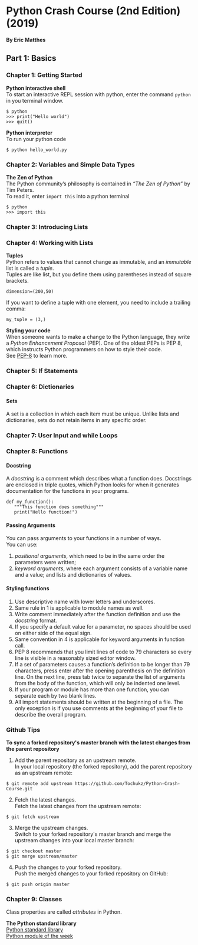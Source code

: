 # Python Crash Course (2nd Edition) (2019)
__By Eric Matthes__  

## Part 1: Basics
### Chapter 1: Getting Started  
__Python interactive shell__  
To start an interactive REPL session with python, enter the command `python` in you terminal window.
```
$ python
>>> print("Hello world")
>>> quit()
```

__Python interpreter__  
To run your python code
```
$ python hello_world.py
```

### Chapter 2: Variables and Simple Data Types
__The Zen of Python__  
The Python community’s philosophy is contained in _“The Zen of Python”_ by Tim Peters.  
To read it, enter `import this` into a python terminal
```
$ python
>>> import this
```

### Chapter 3: Introducing Lists

### Chapter 4: Working with Lists
__Tuples__    
Python refers to values that cannot change as immutable, and an _immutable_ list is called a _tuple_.  
Tuples are like list, but you define them using parentheses instead of square brackets.
```
dimension=(200,50)
```
If you want to define a tuple with one element, you need to include a trailing comma:
```
my_tuple = (3,)
```

__Styling your code__  
When someone wants to make a change to the Python language, they write
a _Python Enhancement Proposal_ (PEP). One of the oldest PEPs is PEP 8, which instructs Python programmers on how to style their code.  
See [PEP-8](https://peps.python.org/pep-0008/) to learn more.  

### Chapter 5: If Statements  

### Chapter 6: Dictionaries  
#### Sets
A set is a collection in which each item must be unique. Unlike lists and dictionaries, sets do not retain items in any specific order.  

### Chapter 7: User Input and while Loops

### Chapter 8: Functions
#### Docstring
A _docstring_ is a comment which describes what a function does.  Docstrings are enclosed in triple quotes, which Python looks for when it generates documentation for the functions in your programs.
```
def my_function():
   """This function does something"""
   print("Hello function!")
```

#### Passing Arguments  
You can pass arguments to your functions in a number of ways.  
You can use:
1. _positional arguments_, which need to be in the same order the parameters were written;
2. _keyword arguments_, where each argument consists of a variable name and a value; and lists and dictionaries of values.

#### Styling functions
1. Use descriptive name with lower letters and underscores.
2. Same rule in 1 is applicable to module names as well.
3. Write comment immediately after the function definition and use the _docstring_ format.
4. If you specify a default value for a parameter, no spaces should be used on either side of the equal sign.
5. Same convention in 4 is applicable for keyword arguments in function call.
6. PEP 8 recommends that you limit lines of code to 79 characters so every line is visible in a reasonably sized editor window.
7. If a set of parameters causes a function’s definition to
be longer than 79 characters, press enter after the opening parenthesis on the definition line. On the next line, press tab twice to separate the list of arguments from the body of the function, which will only be indented one level.
8. If your program or module has more than one function, you can separate each by two blank lines.  
9. All import statements should be written at the beginning of a file. The only exception is if you use comments at the beginning of your file to describe the overall program.


### Github Tips  
__To sync a forked repository's master branch with the latest changes from the parent repository__  
1. Add the parent repository as an upstream remote.  
In your local repository (the forked repository), add the parent repository as an upstream remote:
```
$ git remote add upstream https://github.com/Tochukz/Python-Crash-Course.git
```
2. Fetch the latest changes.  
Fetch the latest changes from the upstream remote:
```
$ git fetch upstream
```
3. Merge the upstream changes.  
Switch to your forked repository's master branch and merge the upstream changes into your local master branch:
```
$ git checkout master
$ git merge upstream/master
```
4. Push the changes to your forked repository.  
Push the merged changes to your forked repository on GitHub:
```
$ git push origin master
```

### Chapter 9: Classes
Class properties are called _attributes_ in Python.  

__The Python standard library__  
[Python standard library](https://docs.python.org/3/library/index.html)  
[Python module of the week](https://pymotw.com/3/)  
